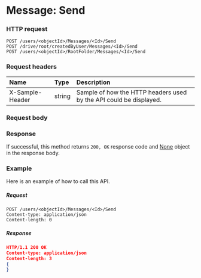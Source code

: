 # Message: Send


### HTTP request
```http
POST /users/<objectId>/Messages/<Id>/Send
POST /drive/root/createdByUser/Messages/<Id>/Send
POST /users/<objectId>/RootFolder/Messages/<Id>/Send

```
### Request headers
| Name       | Type | Description|
|:---------------|:--------|:----------|
| X-Sample-Header  | string  | Sample of how the HTTP headers used by the API could be displayed.|

### Request body

### Response
If successful, this method returns `200, OK` response code and [None](../resources/none.md) object in the response body.

### Example
Here is an example of how to call this API.
##### Request
```http
POST /users/<objectId>/Messages/<Id>/Send
Content-type: application/json
Content-length: 0
```
##### Response
```json
HTTP/1.1 200 OK
Content-type: application/json
Content-length: 3
{
}
```

<!-- uuid: 78c384ae-a20d-4c54-aa56-89463785eae3
2015-10-09 17:20:41 UTC -->